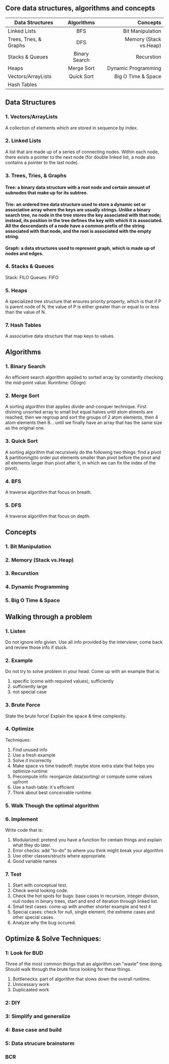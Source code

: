 ## Core data structures, algorithms and concepts 

| Data Structures| Algorithms   | Concepts|
| ------------- |:-------------:| -----:|
| Linked Lists      | BFS | Bit Manipulation |
| Trees, Tries, & Graphs      | DFS     |   Memory (Stack vs.Heap) |
| Stacks & Queues | Binary Search      |   Recurstion |
| Heaps| Merge Sort|Dynamic Programming|
|Vectors/ArrayLists|Quick Sort|Big O Time & Space|
|Hash Tables


## Data Structures
### 1. Vectors/ArrayLists
A collection of elements which are stored in sequence by index.
### 2. Linked Lists
A list that are made up of a series of connecting nodes. Within each node, there exists a pointer to the next node (for double linked list, a node also contains a pointer to the last node). 
### 3. Trees, Tries, & Graphs
#### Tree: a binary data structure with a root node and certain amount of subnodes that make up for its subtree.
#### Trie: an ordered tree data structure used to store a dynamic set or associative array where the keys are usually strings. Unlike a binary search tree, no node in the tree stores the key associated with that node; instead, its position in the tree defines the key with which it is associated. All the descendants of a node have a common prefix of the string associated with that node, and the root is associated with the empty string.
#### Graph: a data structures used to represent graph, which is made up of nodes and edges. 
### 4. Stacks & Queues
Stack: FILO
Queues: FIFO
### 5. Heaps
A specialized tree structure that ensures priority property, which is that if P is parent node of N, the value of P is either greater than or equal to or less than the value of N. 
### 7. Hash Tables
A associative data structure that map keys to values.

## Algorithms
### 1. Binary Search
An efficient search algorithm appiled to sorted array by constantly checking the mid-point value. Runntime: O(logn)
### 2. Merge Sort
A sorting algorithm that applies divide-and-conquer technique. First divining unsorted array to small but equal halves until atom elments are reached, then we regroup and sort the groups of 2 atom elements, then 4 atom elements then 8... until we finally have an array that has the same size as the original one.  
### 3. Quick Sort
A sorting algorithm that recursively do the following two things: find a pivot & partitioning(to order put elements smaller than pivot before the pivot and all elements larger than pivot after it, in which we can fix the index of the pivot).
### 4. BFS
A traverse algorithm that focus on breath.
### 5. DFS 
A traverse algorithm that focus on depth.
## Concepts
### 1. Bit Manipulation 
### 2. Memory (Stack vs.Heap) 
### 3. Recurstion
### 4. Dynamic Programming
### 5. Big O Time & Space

## Walking through a problem
### 1. Listen
Do not ignore info givien. Use all info provided by the interviewr, come back and review those info if stuck.
### 2. Example
Do not try to solve problem in your head. Come up with an example that is:
1. specific (come with required values), sufficiently 
2. sufficiently large
3. not special case 
### 3. Brute Force
State the brute force! Explain the space & time complexity.
### 4. Optimize
Techniques:
1. Find unused info
2. Use a fresh example
3. Solve it incorrectly
4. Make space vs time tradeoff: maybe store extra state that helps you optimize runtime
5. Precompute info: reorganize data(sorting) or compute some values upfront
6. Use a hash table: it's efficient
7. Think about best conceivable runtime.
### 5. Walk Though the optimal algorithm
### 6. Implement
Write code that is:
1. Modularized: pretend you have a function for centain things and explain what they do later.
2. Error checks: add "to-do" to where you think might break your algorithm
3. Use other classes/structs where appropriate.
4. Good variable names
### 7. Test
1. Start with conceptual test.
2. Check werid looking code.
3. Check the hot spots for bugs: base cases in recursion, integer divison, null nodes in binary trees, start and end of iteration through linked list.
4. Small test cases: come up with another shorter example and test it
5. Special cases: check for null, single element, the extreme cases and other special cases.
6. Analyze why the bug occured.

## Optimize & Solve Techniques:
### 1: Look for BUD
Three of the most common things that an algorithm can "waste" time doing. Should walk through the brute force looking for these things.
1. Bottlenecks: part of algorithm that slows down the overall runtime.
2. Unncessary work
3. Duplicaated work

### 2: DIY
### 3: Simplify and generalize
### 4: Base case and build
### 5: Data strucure brainstorm
### BCR


